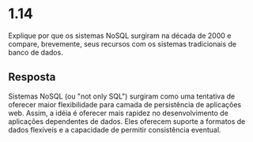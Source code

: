 # 1.14

Explique por que os sistemas NoSQL surgiram na década de 2000 e compare, brevemente, seus recursos com os sistemas tradicionais de banco de dados.

## Resposta

Sistemas NoSQL (ou "not only SQL") surgiram como uma tentativa de oferecer maior flexibilidade para camada de persistência de aplicações web. Assim, a idéia é oferecer mais rapidez no desenvolvimento de aplicações dependentes de dados. Eles oferecem suporte a formatos de dados flexíveis e a capacidade de permitir consistência eventual.